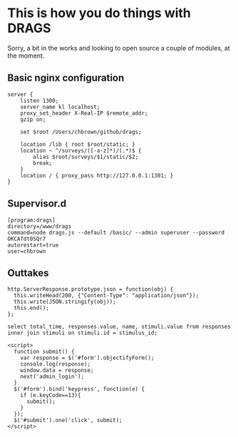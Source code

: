 # This is how you do things with DRAGS

Sorry, a bit in the works and looking to open source a couple of modules, at the moment.

## Basic nginx configuration

    server {
        listen 1300;
        server_name kl localhost;
        proxy_set_header X-Real-IP $remote_addr;
        gzip on;

        set $root /Users/chbrown/github/drags;

        location /lib { root $root/static; }
        location ~ ^/surveys/([-a-z]*)/(.*)$ {
            alias $root/surveys/$1/static/$2;
            break;
        }
        location / { proxy_pass http://127.0.0.1:1301; }
    }

## Supervisor.d

    [program:drags]
    directory=/www/drags
    command=node drags.js --default /basic/ --admin superuser --password OKCAfdt0SQr7
    autorestart=true
    user=chbrown

## Outtakes

    http.ServerResponse.prototype.json = function(obj) {
      this.writeHead(200, {"Content-Type": "application/json"});
      this.write(JSON.stringify(obj));
      this.end();
    };

    select total_time, responses.value, name, stimuli.value from responses inner join stimuli on stimuli.id = stimulus_id;

    <script>
      function submit() {
        var response = $('#form').objectifyForm();
        console.log(response);
        window.data = response;
        next('admin_login');
      }
      $('#form').bind('keypress', function(e) {
        if (e.keyCode==13){
          submit();
        }
      });
      $('#submit').one('click', submit);
    </script>
